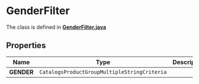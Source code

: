 

# GenderFilter

The class is defined in **[GenderFilter.java](../../src/main/java/org/openapitools/model/GenderFilter.java)**

## Properties

Name | Type | Description | Notes
------------ | ------------- | ------------- | -------------
**GENDER** | `CatalogsProductGroupMultipleStringCriteria` |  | 




